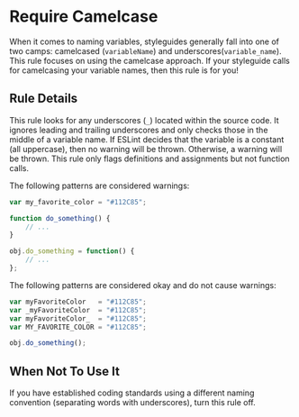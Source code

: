 # Require Camelcase

When it comes to naming variables, styleguides generally fall into one of two camps: camelcased (`variableName`) and underscores(`variable_name`). This rule focuses on using the camelcase approach. If your styleguide calls for camelcasing your variable names, then this rule is for you!

## Rule Details

This rule looks for any underscores (`_`) located within the source code. It ignores leading and trailing underscores and only checks those in the middle of a variable name. If ESLint decides that the variable is a constant (all uppercase), then no warning will be thrown. Otherwise, a warning will be thrown. This rule only flags definitions and assignments but not function calls.

The following patterns are considered warnings:

```js
var my_favorite_color = "#112C85";

function do_something() {
    // ...
}

obj.do_something = function() {
    // ...
};
```

The following patterns are considered okay and do not cause warnings:

```js
var myFavoriteColor   = "#112C85";
var _myFavoriteColor  = "#112C85";
var myFavoriteColor_  = "#112C85";
var MY_FAVORITE_COLOR = "#112C85";

obj.do_something();
```

## When Not To Use It

If you have established coding standards using a different naming convention (separating words with underscores), turn this rule off.
